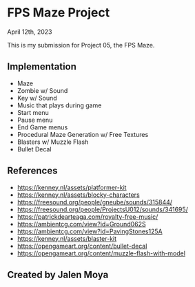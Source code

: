 # FPS Maze Project
April 12th, 2023

This is my submission for Project 05, the FPS Maze.

## Implementation
- Maze
- Zombie w/ Sound
- Key w/ Sound
- Music that plays during game
- Start menu
- Pause menu
- End Game menus
- Procedural Maze Generation w/ Free Textures
- Blasters w/ Muzzle Flash
- Bullet Decal

## References
- https://kenney.nl/assets/platformer-kit
- https://kenney.nl/assets/blocky-characters
- https://freesound.org/people/gneube/sounds/315844/
- https://freesound.org/people/ProjectsU012/sounds/341695/
- https://patrickdearteaga.com/royalty-free-music/
- https://ambientcg.com/view?id=Ground062S
- https://ambientcg.com/view?id=PavingStones125A
- https://kenney.nl/assets/blaster-kit
- https://opengameart.org/content/bullet-decal
- https://opengameart.org/content/muzzle-flash-with-model

## Created by Jalen Moya
